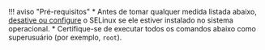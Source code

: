 !!! aviso "Pré-requisitos"
    * Antes de tomar qualquer medida listada abaixo, [desative ou configure](../admin-en/configure-selinux.md) o SELinux se ele estiver instalado no sistema operacional.
    * Certifique-se de executar todos os comandos abaixo como superusuário (por exemplo, `root`).